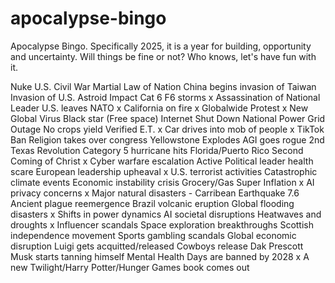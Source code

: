 # apocalypse-bingo
Apocalypse Bingo. Specifically 2025, it is a year for building, opportunity and uncertainty. Will things be fine or not? Who knows, let's have fun with it.

Nuke
U.S. Civil War
Martial Law of Nation
China begins invasion of Taiwan
Invasion of U.S.
Astroid Impact
Cat 6 F6 storms
x Assassination of National Leader
U.S. leaves NATO
x California on fire
x Globalwide Protest
x New Global Virus
Black star (Free space)
Internet Shut Down
National Power Grid Outage
No crops yield
Verified E.T.
x Car drives into mob of people
x TikTok Ban
Religion takes over congress
Yellowstone Explodes
AGI goes rogue
2nd Texas Revolution
Category 5 hurricane hits Florida/Puerto Rico
Second Coming of Christ
x Cyber warfare escalation
Active Political leader health scare
European leadership upheaval
x U.S. terrorist activities
Catastrophic climate events
Economic instability crisis
Grocery/Gas Super Inflation
x AI privacy concerns
x Major natural disasters - Carribean Earthquake 7.6 
Ancient plague reemergence
Brazil volcanic eruption
Global flooding disasters
x Shifts in power dynamics
AI societal disruptions
Heatwaves and droughts
x Influencer scandals
Space exploration breakthroughs
Scottish independence movement
Sports gambling scandals
Global economic disruption
Luigi gets acquitted/released
Cowboys release Dak Prescott
Musk starts tanning himself
Mental Health Days are banned by 2028
x A new Twilight/Harry Potter/Hunger Games book comes out
